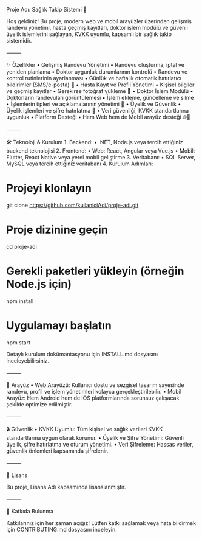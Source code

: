 Proje Adı: Sağlık Takip Sistemi 🚀

Hoş geldiniz! Bu proje, modern web ve mobil arayüzler üzerinden gelişmiş randevu yönetimi, hasta geçmiş kayıtları, doktor işlem modülü ve güvenli üyelik işlemlerini sağlayan, KVKK uyumlu, kapsamlı bir sağlık takip sistemidir.

⸻

✨ Özellikler
	•	Gelişmiş Randevu Yönetimi
	•	Randevu oluşturma, iptal ve yeniden planlama
	•	Doktor uygunluk durumlarının kontrolü
	•	Randevu ve kontrol rutinlerinin ayarlanması
	•	Günlük ve haftalık otomatik hatırlatıcı bildirimler (SMS/e-posta) 📅
	•	Hasta Kayıt ve Profil Yönetimi
	•	Kişisel bilgiler ve geçmiş kayıtlar
	•	Gerekirse fotoğraf yükleme 📸
	•	Doktor İşlem Modülü
	•	Doktorların randevuları görüntülemesi
	•	İşlem ekleme, güncelleme ve silme
	•	İşlemlerin tipleri ve açıklamalarının yönetimi 💉
	•	Üyelik ve Güvenlik
	•	Üyelik işlemleri ve şifre hatırlatma 🔑
	•	Veri güvenliği, KVKK standartlarına uygunluk
	•	Platform Desteği
	•	Hem Web hem de Mobil arayüz desteği 🌐📱

⸻

🛠 Teknoloji & Kurulum
	1.	Backend:
	•	.NET, Node.js veya tercih ettiğiniz backend teknolojisi
	2.	Frontend:
	•	Web: React, Angular veya Vue.js
	•	Mobil: Flutter, React Native veya yerel mobil geliştirme
	3.	Veritabanı:
	•	SQL Server, MySQL veya tercih ettiğiniz veritabanı
	4.	Kurulum Adımları:

# Projeyi klonlayın
git clone https://github.com/kullaniciAdi/proje-adi.git

# Proje dizinine geçin
cd proje-adi

# Gerekli paketleri yükleyin (örneğin Node.js için)
npm install

# Uygulamayı başlatın
npm start

Detaylı kurulum dokümantasyonu için INSTALL.md dosyasını inceleyebilirsiniz.

⸻

📱 Arayüz
	•	Web Arayüzü:
Kullanıcı dostu ve sezgisel tasarım sayesinde randevu, profil ve işlem yönetimleri kolayca gerçekleştirilebilir.
	•	Mobil Arayüz:
Hem Android hem de iOS platformlarında sorunsuz çalışacak şekilde optimize edilmiştir.

⸻

🔒 Güvenlik
	•	KVKK Uyumlu:
Tüm kişisel ve sağlık verileri KVKK standartlarına uygun olarak korunur.
	•	Üyelik ve Şifre Yönetimi:
Güvenli üyelik, şifre hatırlatma ve oturum yönetimi.
	•	Veri Şifreleme:
Hassas veriler, güvenlik önlemleri kapsamında şifrelenir.

⸻

📜 Lisans

Bu proje, Lisans Adı kapsamında lisanslanmıştır.

⸻

🤝 Katkıda Bulunma

Katkılarınız için her zaman açığız! Lütfen katkı sağlamak veya hata bildirmek için CONTRIBUTING.md dosyasını inceleyin.

 

 
